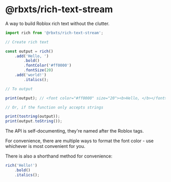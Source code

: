 # @rbxts/rich-text-stream
A way to build Roblox rich text without the clutter.
```ts
import rich from '@rbxts/rich-text-stream';

// Create rich text

const output = rich()
    .add('Hello, ')
        .bold()
        .fontColor('#ff0000')
        .fontSize(20)
    .add('world!')
        .italics();

// To output

print(output); // <font color="#ff0000" size="20"><b>Hello, </b></font><i>world!</i>

// Or, if the function only accepts strings

print(tostring(output));
print(output.toString());
```

The API is self-documenting, they're named after the Roblox tags.

For convenience, there are multiple ways to format the font color - use whichever is most convenient for you.

There is also a shorthand method for convenience:

```ts
rich('Hello!')
    .bold()
    .italics();
```
